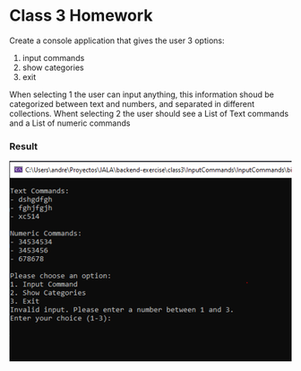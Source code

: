 # Class 3 Homework

Create a console application that gives the user 3 options:
1. input commands
2. show categories
3. exit

When selecting 1 the user can input anything, this information shoud be categorized between text and numbers, and separated in different collections.
Whent selecting 2 the user should see a List of Text commands and a List of numeric commands

### Result

![Alt text](image.png)